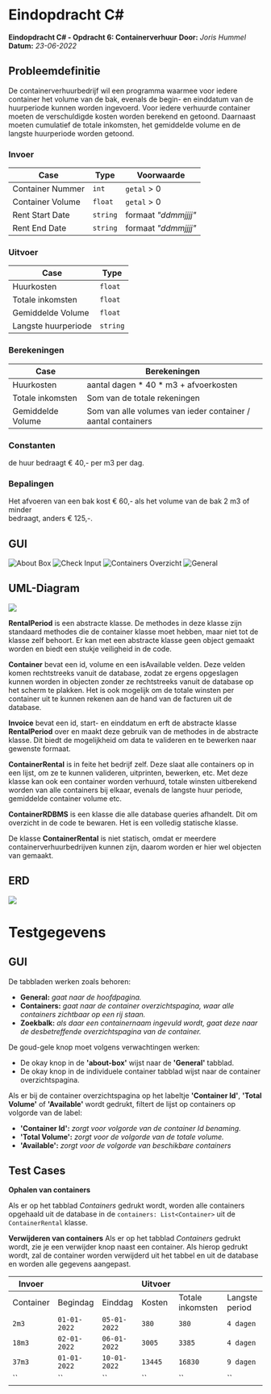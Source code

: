 # Eindopdracht C#
**Eindopdracht C# - Opdracht 6: Containerverhuur** 
**Door:** *Joris Hummel*
**Datum:** *23-06-2022*

## Probleemdefinitie

De containerverhuurbedrijf wil een programma waarmee voor iedere container het volume van de bak, evenals de begin- en einddatum van de huurperiode kunnen worden ingevoerd. Voor iedere verhuurde container moeten de verschuldigde kosten worden berekend en getoond. Daarnaast moeten cumulatief de totale inkomsten, het gemiddelde volume en de langste huurperiode worden getoond.


### Invoer
|Case|Type|Voorwaarde|
|--|--|--|
|Container Nummer|`int`|`getal` > 0|
|Container Volume|`float`| `getal` > 0|
|Rent Start Date|`string`|formaat *"ddmmjjjj"*|
|Rent End Date|`string`|formaat *"ddmmjjjj"*|


### Uitvoer
|Case|Type|
|--|--|
|Huurkosten|`float`|
|Totale inkomsten|`float`|
|Gemiddelde Volume|`float`|
|Langste huurperiode|`string`|

### Berekeningen
|Case|Berekeningen|
|--|--|
|Huurkosten|aantal dagen * 40 * m3 + afvoerkosten|
|Totale inkomsten|Som van de totale rekeningen|
|Gemiddelde Volume|Som van alle volumes van ieder container / aantal containers|

### Constanten
de huur bedraagt € 40,- per m3 per dag.

### Bepalingen
Het afvoeren van een bak kost € 60,- als het volume van de bak 2 m3 of minder  
bedraagt, anders € 125,-.  


## GUI

![About Box](./img/About%20Box.png)
![Check Input](./img/CheckInput.png)
![Containers Overzicht](./img/Containers.png)
![General](./img/General.png)


## UML-Diagram

![](https://mermaid.ink/img/pako:eNqlVcGO2yAQ_RWE9pA0zqq9ovaw3fRQKZVWSdWTL6yZpKgYtoAtVavst3dsHBvbeNuqPljAe4xn3mPwMy2MAMpoobhzO8nPlpe5JvgIaaHw0miyP4SVlkPujfZcarAHwIF6DljzbIsr5BjZS-dfeu7LwNpMAqzWEXYG_9Xg4oM1J-ndak1OynA_ZuyNPoPzYfsDWGkEEp23Up_HzG9GVSXc1WD5GRLBuBB9Nqu6JbNAWpPaSLFE7QtlgxyzHRZKU8Pfb7okVSaxwFIwInVUwXaUdMx0dzWXij8qBB-NURH21Ep29SgImDRoIkmS0qWUkRE3I7MEUjbfG5c0GcXufA25MhKmCbkCQHL69vb2TU7J--0WJ-9w1OcY69rRXxe1d-rzDHKeW7_jHosS-I4Q0CK1vukKmcbMSBQqnN2M9DHCwnoeppf7f-OhBcutU3BVVAp3BoP6b5EPRFdKjQ5w5F1nyXB20YhFV0L7Tnc0xIGy-_jlOLJ5CZ5eTQ0Sm9yUi6gONxqWfPyphnlcuTIOIiaWrtmYjdqXolsrS65FRixwEamDEMrOD-3q7F4okO3_dC_cTJp203yih7Fnbl65YUfc65HBHZOOaLkCFPx7NqGGdI8mUw-YWwo_v4kuNKMl2JJLgb-n1sqc-u9QQk4ZDgW3P3Ka64ZXPTU990lIbyxlJ64cZJRX3hx_6YIybyu4krpfXMe6_Ab4Cz7P)

**RentalPeriod** is een abstracte klasse. De methodes in deze klasse zijn standaard methodes die de container klasse moet hebben, maar niet tot de klasse zelf behoort. Er kan met een abstracte klasse geen object gemaakt worden en biedt een stukje veiligheid in de code.

**Container** bevat een id, volume en een isAvailable velden. Deze velden komen rechtstreeks vanuit de database, zodat ze ergens opgeslagen kunnen worden in objecten zonder ze rechtstreeks vanuit de database op het scherm te plakken. Het is ook mogelijk om de totale winsten per container uit te kunnen rekenen aan de hand van de facturen uit de database.

**Invoice** bevat een id, start- en einddatum en erft de abstracte klasse **RentalPeriod** over en maakt deze gebruik van de methodes in de abstracte klasse.
Dit biedt de mogelijkheid om data te valideren en te bewerken naar gewenste formaat.

**ContainerRental** is in feite het bedrijf zelf. Deze slaat alle containers op in een lijst, om ze te kunnen valideren, uitprinten, bewerken, etc. Met deze klasse kan ook een container worden verhuurd, totale winsten uitberekend worden van alle containers bij elkaar, evenals de langste huur periode, gemiddelde container volume etc.

**ContainerRDBMS** is een klasse die alle database queries afhandelt. Dit om overzicht in de code te bewaren. Het is een volledig statische klasse.

De klasse **ContainerRental** is niet statisch, omdat er meerdere containerverhuurbedrijven kunnen zijn, daarom worden er hier wel objecten van gemaakt.

## ERD

![](https://mermaid.ink/img/pako:eNp9kMEKwjAMhl8l5OxeYDdxCuJF8LpLtkYtdo102UDm3t1WpxMPpoeW7_9J0n_AWgxjjhwKS6dATekh1kq8kvUc4H7PMhlg63uxNUMOJcbzYxpeIJX1ClsD-92Mjk5IoRfXNTzTSsSBbZc9WUeVm5QRXvd73v_OCX22iNrmSzOkDK1S0CK-fjh7M9NxFlPhAhsODVkTc3nOL1HPHHfH9HtD4ZISGKOvu6Zua2NVAuZHci0vkDqVw83XmGvo-G2a4p1c4wPCeHIY)

# Testgegevens


## GUI
De tabbladen werken zoals behoren:
- **General:** *gaat naar de hoofdpagina.*
- **Containers:** *gaat naar de container overzichtspagina, waar alle containers zichtbaar op een rij staan.*
- **Zoekbalk:** *als daar een containernaam ingevuld wordt, gaat deze naar de desbetreffende overzichtspagina van de container.*


De goud-gele knop moet volgens verwachtingen werken:
- De okay knop in de **'about-box'** wijst naar de **'General'** tabblad.
- De okay knop in de individuele container tabblad wijst naar de container overzichtspagina.


Als er bij de container overzichtspagina op het labeltje **'Container Id'**, **'Total Volume'** of **'Available'** wordt gedrukt, filtert de lijst op containers op volgorde van de label:
- **'Container Id':** *zorgt voor volgorde van de container Id benaming.*
- **'Total Volume':** *zorgt voor de volgorde van de totale volume.*
- **'Available':** *zorgt voor de volgorde van beschikbare containers*

## Test Cases
**Ophalen van containers**

Als er op het tabblad *Containers* gedrukt wordt, worden alle containers opgehaald uit de database in de `containers: List<Container>` uit de `ContainerRental` klasse. 

**Verwijderen van containers**
Als er op het tabblad *Containers* gedrukt wordt, zie je een verwijder knop naast een container. Als hierop gedrukt wordt, zal de container worden verwijderd uit het tabbel en uit de database en worden alle gegevens aangepast.


|Invoer|||Uitvoer|||
|--|--|--|--|--|--|
|Container| Begindag|Einddag|Kosten|Totale inkomsten|Langste period|
|`2m3`|`01-01-2022`|`05-01-2022`|`380`|`380`|`4 dagen`|
|`18m3`|`02-01-2022`|`06-01-2022`|`3005`|`3385`|`4 dagen`|
|`37m3`|`01-01-2022`|`10-01-2022`|`13445`|`16830`|`9 dagen`|
|``|``|``|``|``|``|


